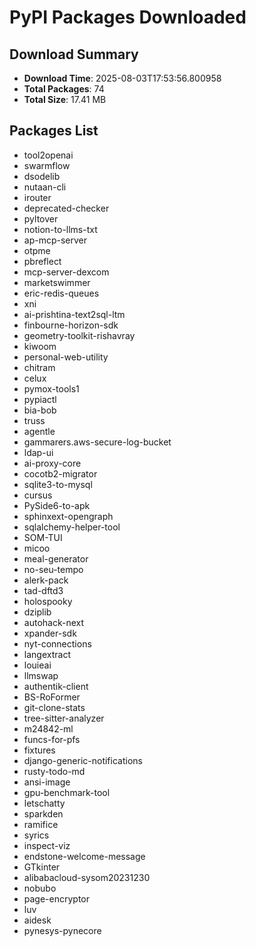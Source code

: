 # PyPI Packages Downloaded

## Download Summary
- **Download Time**: 2025-08-03T17:53:56.800958
- **Total Packages**: 74
- **Total Size**: 17.41 MB

## Packages List
- tool2openai
- swarmflow
- dsodelib
- nutaan-cli
- irouter
- deprecated-checker
- pyltover
- notion-to-llms-txt
- ap-mcp-server
- otpme
- pbreflect
- mcp-server-dexcom
- marketswimmer
- eric-redis-queues
- xni
- ai-prishtina-text2sql-ltm
- finbourne-horizon-sdk
- geometry-toolkit-rishavray
- kiwoom
- personal-web-utility
- chitram
- celux
- pymox-tools1
- pypiactl
- bia-bob
- truss
- agentle
- gammarers.aws-secure-log-bucket
- ldap-ui
- ai-proxy-core
- cocotb2-migrator
- sqlite3-to-mysql
- cursus
- PySide6-to-apk
- sphinxext-opengraph
- sqlalchemy-helper-tool
- SOM-TUI
- micoo
- meal-generator
- no-seu-tempo
- alerk-pack
- tad-dftd3
- holospooky
- dziplib
- autohack-next
- xpander-sdk
- nyt-connections
- langextract
- louieai
- llmswap
- authentik-client
- BS-RoFormer
- git-clone-stats
- tree-sitter-analyzer
- m24842-ml
- funcs-for-pfs
- fixtures
- django-generic-notifications
- rusty-todo-md
- ansi-image
- gpu-benchmark-tool
- letschatty
- sparkden
- ramifice
- syrics
- inspect-viz
- endstone-welcome-message
- GTkinter
- alibabacloud-sysom20231230
- nobubo
- page-encryptor
- luv
- aidesk
- pynesys-pynecore
